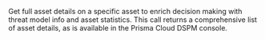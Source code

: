 Get full asset details on a specific asset to enrich decision making with threat model info and asset statistics. This call returns a comprehensive list of asset details, as is available in the Prisma Cloud DSPM console.
